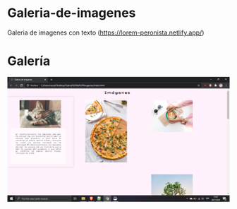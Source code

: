 # Galeria-de-imagenes
Galeria de imagenes con texto (https://lorem-peronista.netlify.app/)
# Galería
![Galería de imagenes](galeria.PNG)
